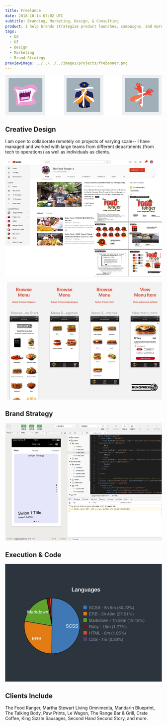```yaml
---
title: Freelance
date: 2018-10-14 07:02 UTC
subtitle: Branding, Marketing, Design, & Consulting
product: I help brands strategize product launches, campaigns, and more through ideation, creation, technology, and execution.
tags:
  - UX
  - UI
  - Design
  - Marketing
  - Brand Strategy
previewimage: ../../../../images/projects/frebanner.png
---
```


![creative](../images/projects/free_1.png)

## Creative Design

I am open to collaborate remotely on projects of varying scale-- I have managed and worked with large teams from different departments (from tech to operations) as well as individuals as clients.

![brand](../images/projects/free_2.png)


![munchwich](../images/projects/free_3.png)

## Brand Strategy


![wechat](../images/projects/free_4.png)

## Execution & Code


![stack](../images/projects/free_5.png)

## Clients Include

The Food Ranger, Martha Stewart Living Omnimedia, Mandarin Blueprint, The Talking Body, Paw Prints, Le Wagon, The Range Bar & Grill, Crate Coffee, King Sizzle Sausages, Second Hand Second Story, and more.
